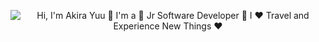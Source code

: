 <p align="center">
  <img src="https://github.com/matyo91/matyo91/raw/main/assets/github.gif" alt="Hi, I'm Akira Yuu 👋 I'm a 🚀 Jr Software Developer 🚀 I ❤️ Travel and Experience New Things ❤️">
</p>


<!---
akirayuu/akirayuu is a ✨ special ✨ repository because its `README.md` (this file) appears on your GitHub profile.
You can click the Preview link to take a look at your changes.
--->
